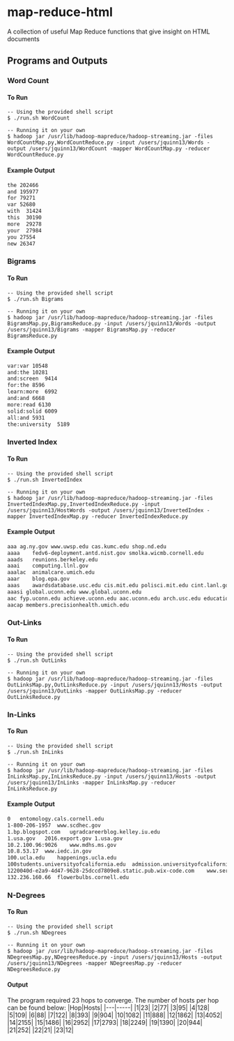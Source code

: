 # map-reduce-html
A collection of useful Map Reduce functions that give insight on HTML documents

## Programs and Outputs

### Word Count
#### To Run
```console
-- Using the provided shell script
$ ./run.sh WordCount

-- Running it on your own
$ hadoop jar /usr/lib/hadoop-mapreduce/hadoop-streaming.jar -files WordCountMap.py,WordCountReduce.py -input /users/jquinn13/Words -output /users/jquinn13/WordCount -mapper WordCountMap.py -reducer WordCountReduce.py
```

#### Example Output
```txt
the 202466
and 195977
for 79271
var 52680
with  31424
this  30190
more  29278
your  27984
you 27554
new 26347
```

### Bigrams
#### To Run
```console
-- Using the provided shell script
$ ./run.sh Bigrams

-- Running it on your own
$ hadoop jar /usr/lib/hadoop-mapreduce/hadoop-streaming.jar -files BigramsMap.py,BigramsReduce.py -input /users/jquinn13/Words -output /users/jquinn13/Bigrams -mapper BigramsMap.py -reducer BigramsReduce.py
```

#### Example Output
```txt
var:var 10548
and:the 10281
and:screen  9414
for:the 8596
learn:more  6992
and:and 6668
more:read 6130
solid:solid 6009
all:and 5931
the:university  5189
```

### Inverted Index

#### To Run
```console
-- Using the provided shell script
$ ./run.sh InvertedIndex

-- Running it on your own
$ hadoop jar /usr/lib/hadoop-mapreduce/hadoop-streaming.jar -files InvertedIndexMap.py,InvertedIndexReduce.py -input /users/jquinn13/HostWords -output /users/jquinn13/InvertedIndex -mapper InvertedIndexMap.py -reducer InvertedIndexReduce.py
```

#### Example Output
```txt
aaa	ag.ny.gov www.uwsp.edu cas.kumc.edu shop.nd.edu
aaaa	fedv6-deployment.antd.nist.gov smolka.wicmb.cornell.edu	
aaads	reunions.berkeley.edu	
aaai	computing.llnl.gov	
aaalac	animalcare.umich.edu	
aaar	blog.epa.gov
aaas	awardsdatabase.usc.edu cis.mit.edu polisci.mit.edu cint.lanl.gov foodscience.cals.cornell.edu viterbischool.usc.edu hr.wisc.edu viterbi.usc.edu www.ccny.cuny.edu nlmdirector.nlm.nih.gov careers.state.gov cee.usc.edu ame.usc.edu ame-www.usc.edu www.utsystem.edu
aaasi global.uconn.edu www.global.uconn.edu
aac fyp.uconn.edu achieve.uconn.edu aac.uconn.edu arch.usc.edu education.indiana.edu iss.uconn.edu calendar.uconn.edu events.uconn.edu registrar.wisc.edu sis.wisc.edu
aacap members.precisionhealth.umich.edu
```

### Out-Links
#### To Run
```console
-- Using the provided shell script
$ ./run.sh OutLinks

-- Running it on your own
$ hadoop jar /usr/lib/hadoop-mapreduce/hadoop-streaming.jar -files OutLinksMap.py,OutLinksReduce.py -input /users/jquinn13/Hosts -output /users/jquinn13/OutLinks -mapper OutLinksMap.py -reducer OutLinksReduce.py
```

### In-Links
#### To Run
```console
-- Using the provided shell script
$ ./run.sh InLinks

-- Running it on your own
$ hadoop jar /usr/lib/hadoop-mapreduce/hadoop-streaming.jar -files InLinksMap.py,InLinksReduce.py -input /users/jquinn13/Hosts -output /users/jquinn13/InLinks -mapper InLinksMap.py -reducer InLinksReduce.py
```

#### Example Output
```txt
0	entomology.cals.cornell.edu 
1-800-206-1957	www.scdhec.gov  
1.bp.blogspot.com	ugradcareerblog.kelley.iu.edu 
1.usa.gov	2016.export.gov 1.usa.gov 
10.2.100.96:9026	www.mdhs.ms.gov
10.8.53.17	www.iedc.in.gov
100.ucla.edu	happenings.ucla.edu
100students.universityofcalifornia.edu	admission.universityofcalifornia.edu
1220040d-e2a9-4d47-9628-25dccd7809e8.static.pub.wix-code.com	www.servealabama.gov
132.236.160.66	flowerbulbs.cornell.edu
```

### N-Degrees

#### To Run
```console
-- Using the provided shell script
$ ./run.sh NDegrees

-- Running it on your own
$ hadoop jar /usr/lib/hadoop-mapreduce/hadoop-streaming.jar -files NDegreesMap.py,NDegreesReduce.py -input /users/jquinn13/Hosts -output /users/jquinn13/NDegrees -mapper NDegreesMap.py -reducer NDegreesReduce.py
```

#### Output
The program required 23 hops to converge. The number of hosts per hop can be found below:
|Hop|Hosts|
|---|-----|
|1|23|
|2|77|
|3|95|
|4|128|
|5|109|
|6|88|
|7|122|
|8|393|
|9|904|
|10|1082|
|11|888|
|12|1862|
|13|4052|
|14|2155|
|15|1486|
|16|2952|
|17|2793|
|18|2249|
|19|1390|
|20|944|
|21|252|
|22|21|
|23|12|
